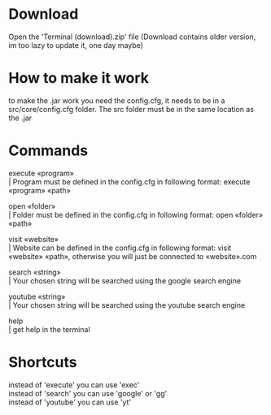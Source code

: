 # Download
Open the 'Terminal (download).zip' file
(Download contains older version, im too lazy to update it, one day maybe)

# How to make it work
to make the .jar work you need the config.cfg, it needs to be in a src/core/config.cfg folder. The src folder must be in the same location as the .jar

# Commands
execute «program»   
| Program must be defined in the config.cfg in following format: execute «program» «path»  
  
open «folder»     
| Folder must be defined in the config.cfg in following format: open «folder» «path»  
  
visit «website»   
| Website can be defined in the config.cfg in following format: visit «website» «path», otherwise you will just be connected to «website».com  
  
search «string»   
| Your chosen string will be searched using the google search engine  
  
youtube «string»  
| Your chosen string will be searched using the youtube search engine  

help  
|  get help in the terminal
    
# Shortcuts
instead of 'execute' you can use 'exec'  
instead of 'search' you can use 'google' or 'gg'  
instead of 'youtube' you can use 'yt'  
